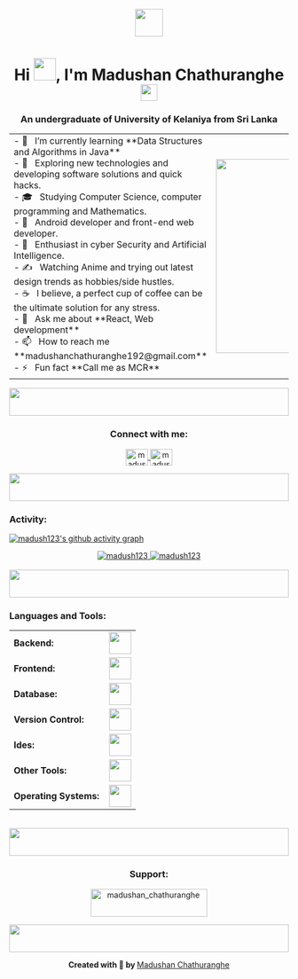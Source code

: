 <p align="center"><picture align="center"><img align="center" src="https://github.com/7oSkaaa/7oSkaaa/blob/main/Images/about_me.gif?raw=true" width="50px"></picture></p>
<h1 align="center">Hi <img src="https://github.com/TheDudeThatCode/TheDudeThatCode/blob/master/Assets/Hi.gif" width="40px">, I'm Madushan Chathuranghe <img src="https://user-images.githubusercontent.com/74038190/212284087-bbe7e430-757e-4901-90bf-4cd2ce3e1852.gif" height="30" width="30" /></h1>

<h3 align="center">An undergraduate of University of Kelaniya from Sri Lanka</h3>

<table style="border: none;">
  <tr>
    <td style="border: none;">
      - 🌱 &nbsp; I’m currently learning **Data Structures and Algorithms in Java**<br>
      - 🤔 &nbsp; Exploring new technologies and developing software solutions and quick hacks.<br>
      - 🎓 &nbsp; Studying Computer Science, computer programming and Mathematics.<br>
      - 💼 &nbsp; Android developer and front-end web developer.<br>
      - 🌱 &nbsp; Enthusiast in cyber Security and Artificial Intelligence.<br>
      - ✍️ &nbsp; Watching Anime and trying out latest design trends as hobbies/side hustles.<br>
      - ☕ &nbsp; I believe, a perfect cup of coffee can be the ultimate solution for any stress.<br>
      - 💬 &nbsp; Ask me about **React, Web development**<br>
      - 📫 &nbsp; How to reach me **madushanchathuranghe192@gmail.com**<br>
      - ⚡ &nbsp; Fun fact **Call me as MCR**
    </td>
    <td style="border: none;">
      <img src="https://user-images.githubusercontent.com/74038190/221352989-518609ab-b4d1-459e-929f-a08cd2bd9b3c.gif" height="350" width="350"/>
    </td>
  </tr>
</table>



<img height="50" width="100%" src="https://camo.githubusercontent.com/ea40cfc33ac9e94789b044995f312e432d41bc1fd371f413583092df7649ef3d/68747470733a2f2f692e696d6775722e636f6d2f644261534b57462e676966"/>
<h3 align="center">Connect with me:</h3>
<p align="center">
  <a href="https://linkedin.com/in/madushanchathuranghe" target="blank">
    <img align="center" src="https://raw.githubusercontent.com/rahulbanerjee26/githubAboutMeGenerator/main/icons/linked-in-alt.svg" alt="madushanchathuranghe" height="30" width="40" />
  </a>
  <a href="https://instagram.com/madushan_chathuranghe" target="blank">
    <img align="center" src="https://raw.githubusercontent.com/rahuldkjain/github-profile-readme-generator/master/src/images/icons/Social/instagram.svg" alt="madushan_chathuranghe" height="30" width="40" />
  </a>
</p>

<img height="50" width="100%" src="https://camo.githubusercontent.com/ea40cfc33ac9e94789b044995f312e432d41bc1fd371f413583092df7649ef3d/68747470733a2f2f692e696d6775722e636f6d2f644261534b57462e676966"/>

<h3 align="left">Activity:</h3>

[![madush123's github activity graph](https://github-readme-activity-graph.vercel.app/graph?username=madush123&bg_color=100f0f&color=4c5e9e&line=4c569e&point=403e41&area=true&hide_border=true)](https://github.com/madush123/github-readme-activity-graph)

<div align="center">
  <a href="https://github.com/madush123">
    <img src="https://github-readme-stats.vercel.app/api?username=madush123&show_icons=true&locale=en&layout=compact&theme=tokyonight" alt="madush123"/>
  </a>
  <a href="https://github.com/madush123">
    <img src="https://github-readme-streak-stats.herokuapp.com/?user=madush123&&theme=tokyonight" alt="madush123" />
  </a>
  
</div>
<br>
<img height="50" width="100%" src="https://camo.githubusercontent.com/ea40cfc33ac9e94789b044995f312e432d41bc1fd371f413583092df7649ef3d/68747470733a2f2f692e696d6775722e636f6d2f644261534b57462e676966"/>

<h3 align="left">Languages and Tools:</h3>
<table align="center">
    <tr>
        <td style="font-weight: bold; padding-right: 10px; vertical-align: center; border: none;">Backend:</td>
        <td><img height="40" src="https://skillicons.dev/icons?i=php,java,python,nodejs,nginx,vite,aws"/></td>
    </tr>
    <tr>
        <td style="font-weight: bold; padding-right: 10px; vertical-align: center;">Frontend:</td>
        <td><img height="40" src="https://skillicons.dev/icons?i=react,bootstrap,html,css,js,figma,ps,wordpress"/></td>
    </tr>
    <tr>
        <td style="font-weight: bold; padding-right: 10px; vertical-align: center; border: none;">Database:</td>
        <td><img height="40" src="https://skillicons.dev/icons?i=mysql"/></td>
    </tr>
    <tr>
        <td style="font-weight: bold; padding-right: 10px; vertical-align: center; border: none;">Version Control:</td>
        <td><img height="40" src="https://skillicons.dev/icons?i=git,github"/></td>
    </tr>
    <tr>
        <td style="font-weight: bold; padding-right: 10px; vertical-align: center; border: none;">Ides:</td>
        <td><img height="40" src="https://skillicons.dev/icons?i=vscode,visualstudio,pycharm,idea,clion"/></td>
    </tr>
    <tr>
        <td style="font-weight: bold; padding-right: 10px; vertical-align: center; border: none;">Other Tools:</td>
        <td><img height="40" src="https://skillicons.dev/icons?i=bash,powershell"/></td>
    </tr>
    <tr>
        <td style="font-weight: bold; padding-right: 10px; vertical-align: center; border: none;">Operating Systems:</td>
        <td><img height="40" src="https://skillicons.dev/icons?i=windows,debian,ubuntu"/></td>
    </tr>
</table><br>

<img height="50" width="100%" src="https://camo.githubusercontent.com/ea40cfc33ac9e94789b044995f312e432d41bc1fd371f413583092df7649ef3d/68747470733a2f2f692e696d6775722e636f6d2f644261534b57462e676966"/>

<h3 align="center">Support:</h3>
<p align="center">
  <a href="https://www.buymeacoffee.com/madushan_chathuranghe">
    <img align="center" src="https://cdn.buymeacoffee.com/buttons/v2/default-yellow.png" height="50" width="210" alt="madushan_chathuranghe" />
  </a>
</p>

<img height="50" width="100%" src="https://camo.githubusercontent.com/ea40cfc33ac9e94789b044995f312e432d41bc1fd371f413583092df7649ef3d/68747470733a2f2f692e696d6775722e636f6d2f644261534b57462e676966"/>

<p align="center" dir="auto"><b>Created with 🧡 by </b><a href="https://github.com/madush123">Madushan Chathuranghe</a></p>
